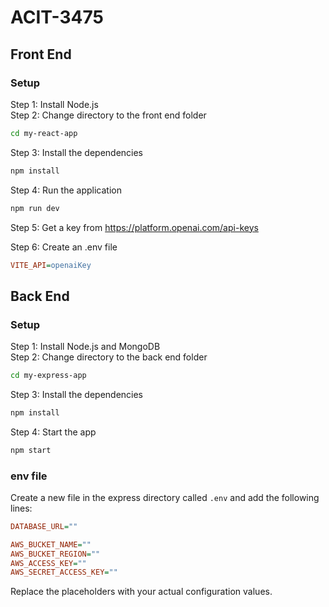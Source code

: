 # ACIT-3475

## Front End

### Setup
Step 1: Install Node.js  
Step 2: Change directory to the front end folder  
```bash
cd my-react-app
```
Step 3: Install the dependencies  
```bash
npm install
```
Step 4: Run the application  
```bash
npm run dev
```
Step 5: Get a key from https://platform.openai.com/api-keys

Step 6: Create an .env file
```ini
VITE_API=openaiKey
```

## Back End

### Setup
Step 1: Install Node.js and MongoDB  
Step 2: Change directory to the back end folder  
```bash
cd my-express-app
```
Step 3: Install the dependencies  
```bash
npm install
```
Step 4: Start the app  
```bash
npm start
```
### env file
Create a new file in the express directory called `.env` and add the following lines:
```ini
DATABASE_URL=""

AWS_BUCKET_NAME=""
AWS_BUCKET_REGION=""
AWS_ACCESS_KEY=""
AWS_SECRET_ACCESS_KEY=""
```
Replace the placeholders with your actual configuration values.

